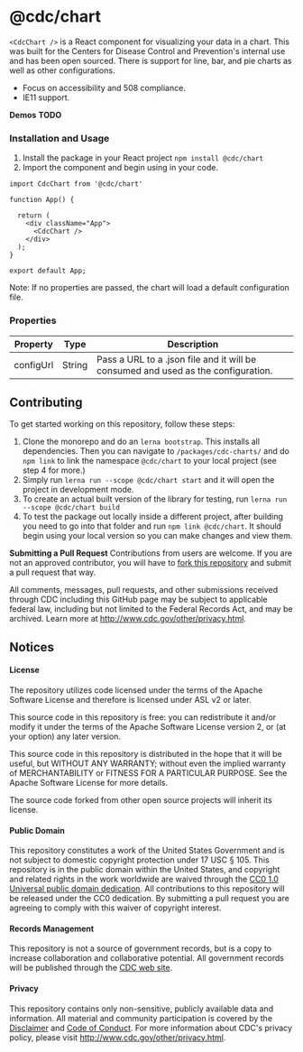 # @cdc/chart

`<CdcChart />` is a React component for visualizing your data in a chart. This was built for the Centers for Disease Control and Prevention's internal use and has been open sourced. There is support for line, bar, and pie charts as well as other configurations.


* Focus on accessibility and 508 compliance.
* IE11 support.

**Demos**
**TODO**

### Installation and Usage

1. Install the package in your React project `npm install @cdc/chart`
2. Import the component and begin using in your code.
```JSX
import CdcChart from '@cdc/chart'

function App() {

  return (
    <div className="App">
      <CdcChart />
    </div>
  );
}

export default App;
```

Note: If no properties are passed, the chart will load a default configuration file.

### Properties

| Property          | Type     | Description                                                                                                                                                                                                                                                                             |
|-------------------|----------|-----------------------------------------------------------------------------------------------------------------------------------------------------------------------------------------------------------------------------------------------------------------------------------------|
| configUrl         | String   | Pass a URL to a .json file and it will be consumed and used as the configuration.                                                                                                                                                                                                       |

## Contributing

To get started working on this repository, follow these steps:
1. Clone the monorepo and do an `lerna bootstrap`. This installs all dependencies. Then you can navigate to `/packages/cdc-charts/` and do `npm link` to link the namespace `@cdc/chart` to your local project (see step 4 for more.)
2. Simply run `lerna run --scope @cdc/chart start` and it will open the project in development mode.
3. To create an actual built version of the library for testing, run `lerna run --scope @cdc/chart build`
4. To test the package out locally inside a different project, after building you need to go into that folder and run `npm link @cdc/chart`. It should begin using your local version so you can make changes and view them.

**Submitting a Pull Request**
Contributions from users are welcome. If you are not an approved contributor, you will have to [fork this repository](https://help.github.com/articles/fork-a-repo) and submit a pull request that way.

All comments, messages, pull requests, and other submissions received through CDC including this GitHub page may be subject to applicable federal law, including but not limited to the Federal Records Act, and may be archived. Learn more at http://www.cdc.gov/other/privacy.html.

## Notices

#### License

The repository utilizes code licensed under the terms of the Apache Software License and therefore is licensed under ASL v2 or later.

This source code in this repository is free: you can redistribute it and/or modify it under the terms of the Apache Software License version 2, or (at your option) any later version.

This source code in this repository is distributed in the hope that it will be useful, but WITHOUT ANY WARRANTY; without even the implied warranty of MERCHANTABILITY or FITNESS FOR A PARTICULAR PURPOSE. See the Apache Software License for more details.

The source code forked from other open source projects will inherit its license.

#### Public Domain

This repository constitutes a work of the United States Government and is not subject to domestic copyright protection under 17 USC § 105. This repository is in the public domain within the United States, and copyright and related rights in the work worldwide are waived through the [CC0 1.0 Universal public domain dedication](https://creativecommons.org/publicdomain/zero/1.0/). All contributions to this repository will be released under the CC0 dedication. By submitting a pull request you are agreeing to comply with this waiver of copyright interest.

#### Records Management

This repository is not a source of government records, but is a copy to increase collaboration and collaborative potential. All government records will be published through the [CDC web site](https://www.cdc.gov/).

#### Privacy

This repository contains only non-sensitive, publicly available data and information. All material and community participation is covered by the [Disclaimer](https://github.com/CDCgov/template/blob/master/DISCLAIMER.md) and [Code of Conduct](https://github.com/CDCgov/template/blob/master/code-of-conduct.md). For more information about CDC's privacy policy, please visit http://www.cdc.gov/other/privacy.html.
